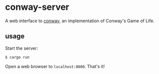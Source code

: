 # conway-server

A web interface to [conway][1], an implementation of Conway's Game of Life.

## usage

Start the server:

```console
$ cargo run
```

Open a web browser to `localhost:8000`. That's it!

[1]: ../conway
